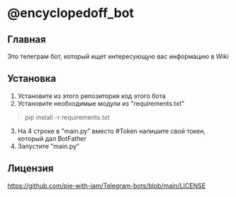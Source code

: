 # @encyclopedoff_bot

## Главная

Это телеграм бот, который ищет интересующую вас информацию в Wiki

## Установка

1) Установите из этого репозитория код этого бота
2) Установите необходимые модули из "requirements.txt"
> pip install -r requirements.txt
3) На 4 строке в "main.py" вместо #Token напишите свой токен, который дал BotFather
4) Запустите "main.py"

## Лицензия

https://github.com/pie-with-jam/Telegram-bots/blob/main/LICENSE
